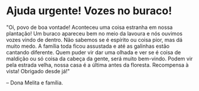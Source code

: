 # Ajuda urgente! Vozes no buraco!
"Oi, povo de boa vontade! Aconteceu uma coisa estranha em nossa plantação! Um buraco apareceu bem no meio da lavoura e nós ouvimos vozes vindo de dentro. Não sabemos se é espírito ou coisa pior, mas dá muito medo. A família toda ficou assustada e até as galinhas estão cantando diferente. Quem puder vir dar uma olhada e ver se é coisa de maldição ou só coisa da cabeça da gente, será muito bem-vindo. Podem vir pela estrada velha, nossa casa é a última antes da floresta. Recompensa à vista! Obrigado desde já!" 

– Dona Melita e família.
